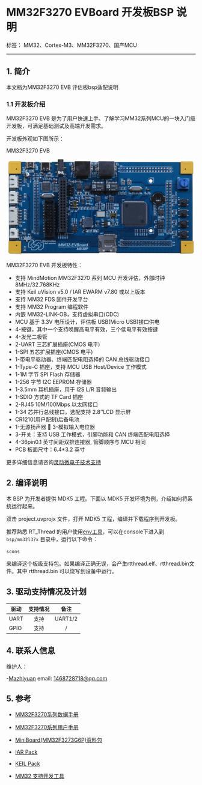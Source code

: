# MM32F3270 EVBoard 开发板BSP 说明

标签： MM32、Cortex-M3、MM32F3270、国产MCU

---

## 1. 简介

本文档为MM32F3270 EVB 评估板bsp适配说明

### 1.1  开发板介绍

MM32F3270 EVB 是为了用户快速上手、了解学习MM32系列MCU的一块入门级开发板，可满足基础测试及高端开发需求。

开发板外观如下图所示：

MM32F3270 EVB

![MM32 MiniBoard Rev.D2](figures/MM32EVB.jpg)

MM32F3270 EVB 开发板特性：

- 支持 MindMotion MM32F3270 系列 MCU 开发评估，外部时钟 8MHz/32.768KHz
- 支持 Keil uVision v5.0 / IAR EWARM v7.80 或以上版本
- 支持 MM32 FDS 固件开发平台
- 支持 MM32 Program 编程软件 
- 内嵌 MM32-LINK-OB，支持虚拟串口(CDC) 
- MCU 基于 3.3V 电压设计，评估板 USB(Micro USB)接口供电 
- 4-按键，其中一个支持唤醒高电平有效，三个低电平有效按键 
- 4-发光二极管 
- 2-UART 三芯扩展插座(CMOS 电平)
- 1-SPI 五芯扩展插座(CMOS 电平)
- 1-带电平驱动器、终端匹配电阻选择的 CAN 总线驱动接口
- 1-Type-C 插座，支持 MCU USB Host/Device 工作模式
- 1-1M 字节 SPI Flash 存储器
- 1-256 字节 I2C EEPROM 存储器
- 1-3.5mm 耳机插座，用于 I2S L/R 音频输出
- 1-SDIO 方式的 TF Card 插座
- 2-RJ45 10M/100Mbps 以太网接口
- 1-34 芯并行总线接口，选配支持 2.8’’LCD 显示屏
- CR1210(用户配制)后备电池 
- 1-无源扬声器  3-模拟输入电位器 
- 3-开关：支持 USB 工作模式，引脚功能和 CAN 终端匹配电阻选择 
- 4-36pin0.1 英寸间距双排连接器, 管脚顺序与 MCU 相同
- PCB 板面尺寸：6.4*3.2 英寸

更多详细信息请咨询[灵动微电子技术支持](https://www.mindmotion.com.cn/)

## 2. 编译说明

本 BSP 为开发者提供 MDK5 工程。下面以 MDK5 开发环境为例，介绍如何将系统运行起来。

双击 project.uvprojx 文件，打开 MDK5 工程，编译并下载程序到开发板。

推荐熟悉 RT_Thread 的用户使用[env工具](https://www.rt-thread.org/download.html#download-rt-thread-env-tool)，可以在console下进入到 `bsp/mm32l37x` 目录中，运行以下命令：

`scons`

来编译这个板级支持包。如果编译正确无误，会产生rtthread.elf、rtthread.bin文件。其中 rtthread.bin 可以烧写到设备中运行。

## 3. 驱动支持情况及计划

| 驱动       | 支持情况 | 备注                         |
| ---------- | :------: | :--------------------------: |
| UART       | 支持     | UART1/2                   |
| GPIO       | 支持     | / |

## 4. 联系人信息

维护人：

-[Mazhiyuan](https://github.com/cndabai) email: 1468728718@qq.com

## 5. 参考

- [MM32F3270系列数据手册](https://www.mindmotion.com.cn/download/products/DS_MM32F3270_SC.pdf)

- [MM32F3270系列用户手册](https://www.mindmotion.com.cn/download/products/UM_MM32F3270_SC.pdf)

- [MiniBoard(MM32F3273G6P)资料包](https://www.mindmotion.com.cn/support/development_tools/evaluation_boards/miniboard/mm32f3273g6p/)

- [IAR Pack](https://www.mindmotion.com.cn/support/software/iar_pack/)

- [KEIL Pack](https://www.mindmotion.com.cn/support/software/keil_pack/)

- [MM32 支持开发工具](https://www.mindmotion.com.cn/support/development_tools/evaluation_boards/)

